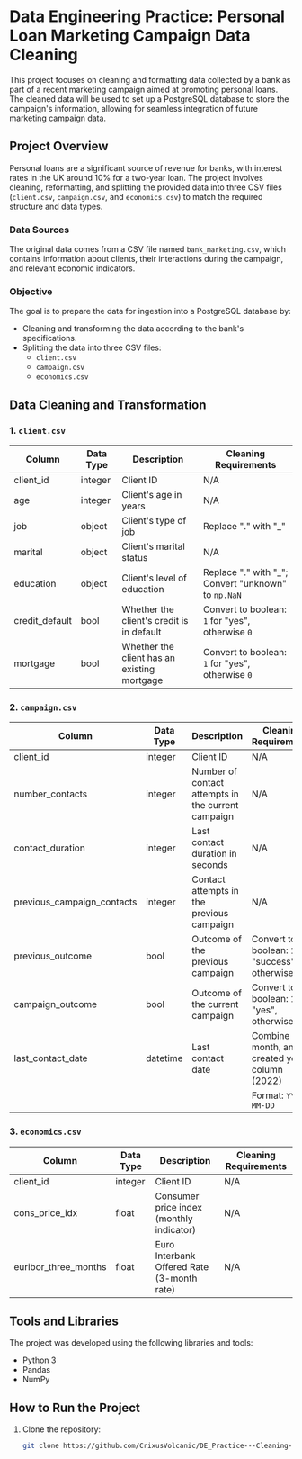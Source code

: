 # Data Engineering Practice: Personal Loan Marketing Campaign Data Cleaning

This project focuses on cleaning and formatting data collected by a bank as part of a recent marketing campaign aimed at promoting personal loans. The cleaned data will be used to set up a PostgreSQL database to store the campaign's information, allowing for seamless integration of future marketing campaign data.

## Project Overview

Personal loans are a significant source of revenue for banks, with interest rates in the UK around 10% for a two-year loan. The project involves cleaning, reformatting, and splitting the provided data into three CSV files (`client.csv`, `campaign.csv`, and `economics.csv`) to match the required structure and data types.

### Data Sources

The original data comes from a CSV file named `bank_marketing.csv`, which contains information about clients, their interactions during the campaign, and relevant economic indicators.

### Objective

The goal is to prepare the data for ingestion into a PostgreSQL database by:
- Cleaning and transforming the data according to the bank's specifications.
- Splitting the data into three CSV files:
  - `client.csv`
  - `campaign.csv`
  - `economics.csv`

## Data Cleaning and Transformation

### 1. `client.csv`
| Column        | Data Type | Description                                      | Cleaning Requirements                                   |
|---------------|-----------|--------------------------------------------------|---------------------------------------------------------|
| client_id     | integer   | Client ID                                        | N/A                                                     |
| age           | integer   | Client's age in years                            | N/A                                                     |
| job           | object    | Client's type of job                             | Replace "." with "_"                                    |
| marital       | object    | Client's marital status                          | N/A                                                     |
| education     | object    | Client's level of education                      | Replace "." with "_"; Convert "unknown" to `np.NaN`     |
| credit_default| bool      | Whether the client's credit is in default        | Convert to boolean: `1` for "yes", otherwise `0`        |
| mortgage      | bool      | Whether the client has an existing mortgage      | Convert to boolean: `1` for "yes", otherwise `0`        |

### 2. `campaign.csv`
| Column                        | Data Type | Description                                      | Cleaning Requirements                                   |
|-------------------------------|-----------|--------------------------------------------------|---------------------------------------------------------|
| client_id                     | integer   | Client ID                                        | N/A                                                     |
| number_contacts               | integer   | Number of contact attempts in the current campaign | N/A                                                     |
| contact_duration              | integer   | Last contact duration in seconds                 | N/A                                                     |
| previous_campaign_contacts    | integer   | Contact attempts in the previous campaign        | N/A                                                     |
| previous_outcome              | bool      | Outcome of the previous campaign                 | Convert to boolean: `1` for "success", otherwise `0`    |
| campaign_outcome              | bool      | Outcome of the current campaign                  | Convert to boolean: `1` for "yes", otherwise `0`        |
| last_contact_date             | datetime  | Last contact date                                | Combine day, month, and a created year column (2022)    |
|                               |           |                                                  | Format: `YYYY-MM-DD`                                    |

### 3. `economics.csv`
| Column                | Data Type | Description                                      | Cleaning Requirements                                   |
|-----------------------|-----------|--------------------------------------------------|---------------------------------------------------------|
| client_id             | integer   | Client ID                                        | N/A                                                     |
| cons_price_idx        | float     | Consumer price index (monthly indicator)         | N/A                                                     |
| euribor_three_months  | float     | Euro Interbank Offered Rate (3-month rate)       | N/A                                                     |

## Tools and Libraries

The project was developed using the following libraries and tools:

- Python 3
- Pandas
- NumPy

## How to Run the Project

1. Clone the repository:
   ```bash
   git clone https://github.com/CrixusVolcanic/DE_Practice---Cleaning-Bank-Marketing-Data.git

